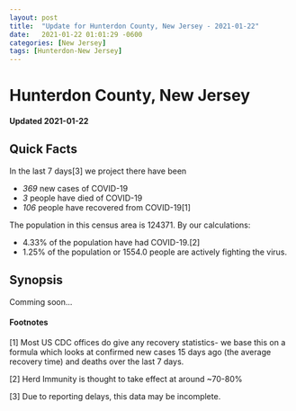 ```yaml
---
layout: post
title:  "Update for Hunterdon County, New Jersey - 2021-01-22"
date:   2021-01-22 01:01:29 -0600
categories: [New Jersey]
tags: [Hunterdon-New Jersey]
---
```


# Hunterdon County, New Jersey
#### Updated 2021-01-22

## Quick Facts

In the last 7 days[3] we project there have been
- *369* new cases of COVID-19
- *3* people have died of COVID-19
- *106* people have recovered from COVID-19[1]

The population in this census area is 124371. By our calculations:
- 4.33% of the population have had COVID-19.[2]
- 1.25% of the population or 1554.0 people are actively fighting the virus.

## Synopsis

Comming soon...


#### Footnotes

[1] Most US CDC offices do give any recovery statistics- we base this on a formula which looks at confirmed new cases
15 days ago (the average recovery time) and deaths over the last 7 days.

[2] Herd Immunity is thought to take effect at around ~70-80%

[3] Due to reporting delays, this data may be incomplete.
 
    